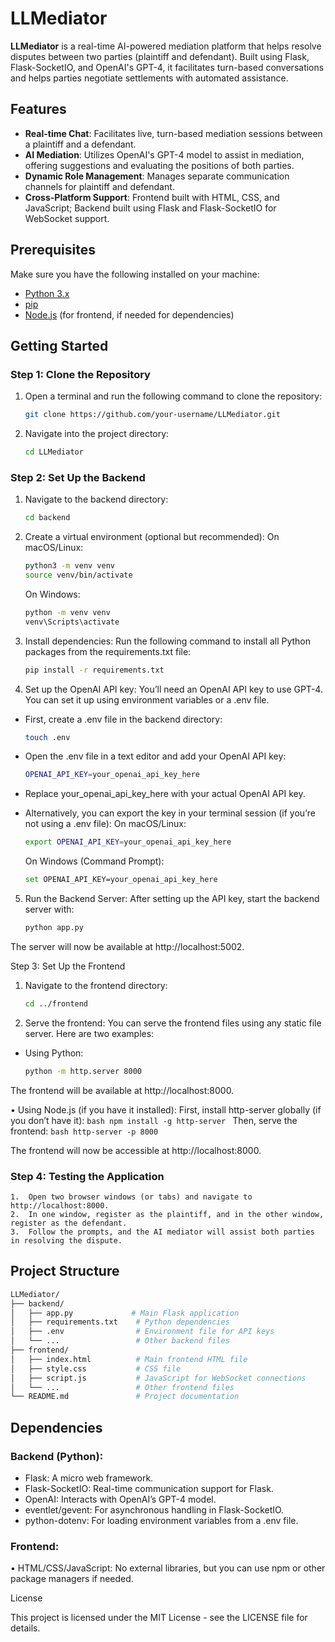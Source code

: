 # LLMediator

**LLMediator** is a real-time AI-powered mediation platform that helps resolve disputes between two parties (plaintiff and defendant). Built using Flask, Flask-SocketIO, and OpenAI's GPT-4, it facilitates turn-based conversations and helps parties negotiate settlements with automated assistance.

## Features

- **Real-time Chat**: Facilitates live, turn-based mediation sessions between a plaintiff and a defendant.
- **AI Mediation**: Utilizes OpenAI's GPT-4 model to assist in mediation, offering suggestions and evaluating the positions of both parties.
- **Dynamic Role Management**: Manages separate communication channels for plaintiff and defendant.
- **Cross-Platform Support**: Frontend built with HTML, CSS, and JavaScript; Backend built using Flask and Flask-SocketIO for WebSocket support.

## Prerequisites

Make sure you have the following installed on your machine:

- [Python 3.x](https://www.python.org/downloads/)
- [pip](https://pip.pypa.io/en/stable/installation/)
- [Node.js](https://nodejs.org/) (for frontend, if needed for dependencies)

## Getting Started

### Step 1: Clone the Repository

1. Open a terminal and run the following command to clone the repository:

   ```bash
   git clone https://github.com/your-username/LLMediator.git
   ```
   
2.	Navigate into the project directory:
       
    ```bash
    cd LLMediator
    ```
### Step 2: Set Up the Backend

1. Navigate to the backend directory:
 
    ```bash
    cd backend
    ```

2. Create a virtual environment (optional but recommended):
On macOS/Linux:
   
    ```bash
    python3 -m venv venv
    source venv/bin/activate
    ```

    On Windows:

    ```bash
    python -m venv venv
    venv\Scripts\activate
    ```

4.	Install dependencies:
Run the following command to install all Python packages from the requirements.txt file:
    ```bash
    pip install -r requirements.txt
    ```
5.	Set up the OpenAI API key:
You’ll need an OpenAI API key to use GPT-4. You can set it up using environment variables or a .env file.
- First, create a .env file in the backend directory:
    ```bash
    touch .env
    ```
- Open the .env file in a text editor and add your OpenAI API key:
    ```bash
    OPENAI_API_KEY=your_openai_api_key_here
    ```
- Replace your_openai_api_key_here with your actual OpenAI API key.

- Alternatively, you can export the key in your terminal session (if you’re not using a .env file):
  On macOS/Linux:
    ```bash
    export OPENAI_API_KEY=your_openai_api_key_here
    ```
    On Windows (Command Prompt):
    ```bash
    set OPENAI_API_KEY=your_openai_api_key_here
    ```
5.	Run the Backend Server:
After setting up the API key, start the backend server with:
    ```bash
    python app.py
    ```
The server will now be available at http://localhost:5002.

Step 3: Set Up the Frontend

1.	Navigate to the frontend directory:
    ```bash
    cd ../frontend
    ```
2.	Serve the frontend:
You can serve the frontend files using any static file server. Here are two examples:
- Using Python:
    ```bash
    python -m http.server 8000
    ```
The frontend will be available at http://localhost:8000.

•	Using Node.js (if you have it installed):
First, install http-server globally (if you don’t have it):
    ```bash
    npm install -g http-server
    ```
Then, serve the frontend:
    ```bash
    http-server -p 8000
    ```

The frontend will now be accessible at http://localhost:8000.
    
### Step 4: Testing the Application

	1.	Open two browser windows (or tabs) and navigate to http://localhost:8000.
	2.	In one window, register as the plaintiff, and in the other window, register as the defendant.
	3.	Follow the prompts, and the AI mediator will assist both parties in resolving the dispute.

## Project Structure
```bash
LLMediator/
├── backend/
│   ├── app.py             # Main Flask application
│   ├── requirements.txt    # Python dependencies
│   ├── .env                # Environment file for API keys
│   └── ...                 # Other backend files
├── frontend/
│   ├── index.html          # Main frontend HTML file
│   ├── style.css           # CSS file
│   ├── script.js           # JavaScript for WebSocket connections
│   └── ...                 # Other frontend files
└── README.md               # Project documentation
```

## Dependencies

### Backend (Python):

- Flask: A micro web framework.
- Flask-SocketIO: Real-time communication support for Flask.
- OpenAI: Interacts with OpenAI’s GPT-4 model.
- eventlet/gevent: For asynchronous handling in Flask-SocketIO.
- python-dotenv: For loading environment variables from a .env file.

### Frontend:

•	HTML/CSS/JavaScript: No external libraries, but you can use npm or other package managers if needed.

License

This project is licensed under the MIT License - see the LICENSE file for details.
